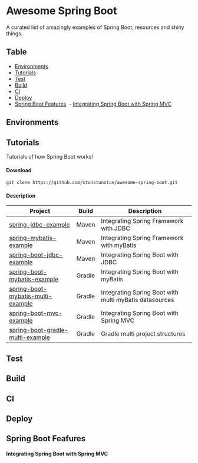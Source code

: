 # Awesome Spring Boot

A curated list of amazingly examples of Spring Boot, resources and shiny things.

## Table
- [Environments](#environments)
- [Tutorials](#tutorials)
- [Test](#testing)
- [Build](#build)
- [CI](#ci)
- [Deploy](#deploy)
- [Spring Boot Features](#spring-boot-features)
  - [Integrating Spring Boot with Spring MVC](#integrating-spring-boot-with-spring-mvc)
  

## Environments

## Tutorials

Tutorials of how Spring Boot works!

#### Download

````
git clone https://github.com/stunstunstun/awesome-spring-boot.git
````

#### Description

Project | Build | Description |
---|---|----
[spring-jdbc-example](https://github.com/stunstunstun/awesome-spring-boot/tree/master/spring-jdbc-example) | Maven | Integrating Spring Framework with JDBC
[spring-mybatis-example](https://github.com/stunstunstun/awesome-spring-boot/tree/master/spring-mybatis-example) | Maven | Integrating Spring Framework with myBatis
[spring-boot-jdbc-example](https://github.com/stunstunstun/awesome-spring-boot/tree/master/spring-boot-jdbc-example) | Maven | Integrating Spring Boot with JDBC
[spring-boot-mybatis-example](https://github.com/stunstunstun/awesome-spring-boot/tree/master/spring-boot-mybatis-example)| Gradle | Integrating Spring Boot with myBatis
[spring-boot-mybatis-multi-example](https://github.com/stunstunstun/awesome-spring-boot/tree/master/spring-boot-mybatis-multi-example) | Gradle | Integrating Spring Boot with multi myBatis datasources
[spring-boot-mvc-example](https://github.com/stunstunstun/awesome-spring-boot/tree/master/spring-boot-mvc-example) | Gradle | Integrating Spring Boot with Spring MVC
[spring-boot-gradle-multi-example](https://github.com/stunstunstun/awesome-spring-boot/tree/master/spring-jdbc-example) | Gradle | Gradle multi project structures

## Test

## Build

## CI

## Deploy

## Spring Boot Feafures

#### Integrating Spring Boot with Spring MVC

